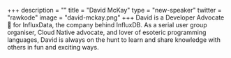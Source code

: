 +++
description = ""
title = "David McKay"
type = "new-speaker"
twitter = "rawkode"
image = "david-mckay.png"
+++
David is a Developer Advocate 🥑 for InfluxData, the company behind InfluxDB. As a serial user group organiser, Cloud Native advocate, and lover of esoteric programming languages, David is always on the hunt to learn and share knowledge with others in fun and exciting ways.